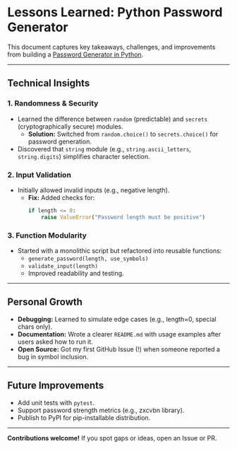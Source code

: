 # Lessons Learned: Python Password Generator

This document captures key takeaways, challenges, and improvements from building a [Password Generator in Python](https://github.com/yourusername/your-repo).  

---

## **Technical Insights**  
### **1. Randomness & Security**  
- Learned the difference between `random` (predictable) and `secrets` (cryptographically secure) modules.  
  - **Solution:** Switched from `random.choice()` to `secrets.choice()` for password generation.  
- Discovered that `string` module (e.g., `string.ascii_letters`, `string.digits`) simplifies character selection.  

### **2. Input Validation**  
- Initially allowed invalid inputs (e.g., negative length).  
  - **Fix:** Added checks for:  
    ```python
    if length <= 0:
        raise ValueError("Password length must be positive")
    ```  

### **3. Function Modularity**  
- Started with a monolithic script but refactored into reusable functions:  
  - `generate_password(length, use_symbols)`  
  - `validate_input(length)`  
  - Improved readability and testing.  

---

## **Personal Growth**  
- **Debugging:** Learned to simulate edge cases (e.g., length=0, special chars only).  
- **Documentation:** Wrote a clearer `README.md` with usage examples after users asked how to run it.  
- **Open Source:** Got my first GitHub Issue (!) when someone reported a bug in symbol inclusion.  

---

## **Future Improvements**  
- Add unit tests with `pytest`.  
- Support password strength metrics (e.g., zxcvbn library).  
- Publish to PyPI for pip-installable distribution.  

---

**Contributions welcome!** If you spot gaps or ideas, open an Issue or PR.  
